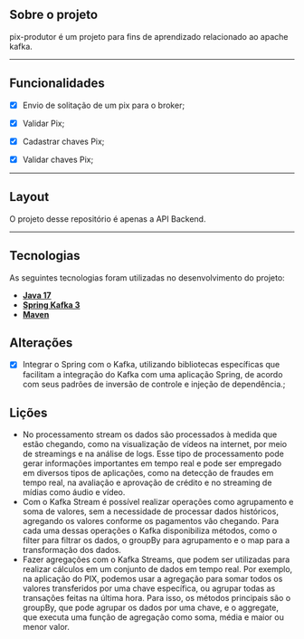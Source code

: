 ## Sobre o projeto

pix-produtor é um projeto para fins de aprendizado relacionado ao apache kafka.

---

## Funcionalidades

- [x] Envio de solitação de um pix para o broker;
- [x] Validar Pix;
- [x] Cadastrar chaves Pix;
- [x] Validar chaves Pix;


---

## Layout

O projeto desse repositório é apenas a API Backend.

---

## Tecnologias

As seguintes tecnologias foram utilizadas no desenvolvimento do projeto:

- **[Java 17](https://www.oracle.com/java)**
- **[Spring Kafka 3](https://spring.io/projects/spring-boot)**
- **[Maven](https://maven.apache.org)**



## Alterações

- [x] Integrar o Spring com o Kafka, utilizando bibliotecas específicas que facilitam a integração do Kafka com uma aplicação Spring, de acordo com seus padrões de inversão de controle e injeção de dependência.;

## Lições

- No processamento stream os dados são processados à medida que estão chegando, como na visualização de vídeos na internet, por meio de streamings e na análise de logs. Esse tipo de processamento pode gerar informações importantes em tempo real e pode ser empregado em diversos tipos de aplicações, como na detecção de fraudes em tempo real, na avaliação e aprovação de crédito e no streaming de mídias como áudio e vídeo.
- Com o Kafka Stream é possível realizar operações como agrupamento e soma de valores, sem a necessidade de processar dados históricos, agregando os valores conforme os pagamentos vão chegando. Para cada uma dessas operações o Kafka disponibiliza métodos, como o filter para filtrar os dados, o groupBy para agrupamento e o map para a transformação dos dados.
-  Fazer agregações com o Kafka Streams, que podem ser utilizadas para realizar cálculos em um conjunto de dados em tempo real. Por exemplo, na aplicação do PIX, podemos usar a agregação para somar todos os valores transferidos por uma chave específica, ou agrupar todas as transações feitas na última hora. Para isso, os métodos principais são o groupBy, que pode agrupar os dados por uma chave, e o aggregate, que executa uma função de agregação como soma, média e maior ou menor valor.